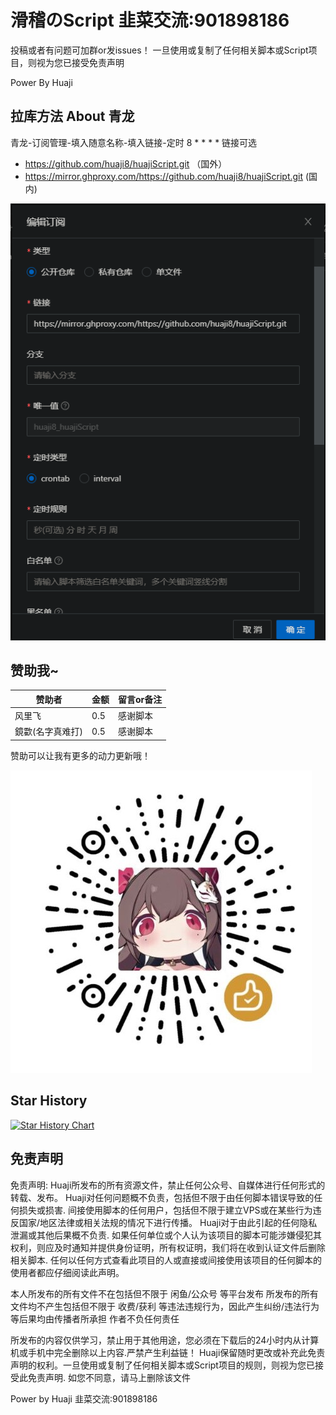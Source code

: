 # 滑稽のScript 韭菜交流:901898186 

  投稿或者有问题可加群or发issues！
  一旦使用或复制了任何相关脚本或Script项目，则视为您已接受免责声明
  
  Power By Huaji 

## 拉库方法 About 青龙
青龙-订阅管理-填入随意名称-填入链接-定时 8 * * * *
链接可选

* https://github.com/huaji8/huajiScript.git （国外）
* https://mirror.ghproxy.com/https://github.com/huaji8/huajiScript.git (国内)

![alt](/img/qinglong.png)

## 赞助我~
| 赞助者 | 金额 | 留言or备注 |
| ---- | ---- | ---- |
| 风里飞 | 0.5 | 感谢脚本 |
| 鏡㱋(名字真难打)| 0.5 | 感谢脚本 |



  赞助可以让我有更多的动力更新哦！

![alt](/img/wx.jpg)

## Star History

[![Star History Chart](https://api.star-history.com/svg?repos=huaji8/huajiScript&type=Date)](https://star-history.com/#huaji8/huajiScript&Date)

## 免责声明
  免责声明:
  Huaji所发布的所有资源文件，禁止任何公众号、自媒体进行任何形式的转载、发布。 
  Huaji对任何问题概不负责，包括但不限于由任何脚本错误导致的任何损失或损害. 间接使用脚本的任何用户，包括但不限于建立VPS或在某些行为违反国家/地区法律或相关法规的情况下进行传播。
  Huaji对于由此引起的任何隐私泄漏或其他后果概不负责. 如果任何单位或个人认为该项目的脚本可能涉嫌侵犯其权利，则应及时通知并提供身份证明，所有权证明，我们将在收到认证文件后删除相关脚本. 
  任何以任何方式查看此项目的人或直接或间接使用该项目的任何脚本的使用者都应仔细阅读此声明。
  
  本人所发布的所有文件不在包括但不限于 闲鱼/公众号 等平台发布 所发布的所有文件均不产生包括但不限于 收费/获利 等违法违规行为，因此产生纠纷/违法行为等后果均由传播者所承担 作者不负任何责任
  
  所发布的内容仅供学习，禁止用于其他用途，您必须在下载后的24小时内从计算机或手机中完全删除以上内容.严禁产生利益链！
  Huaji保留随时更改或补充此免责声明的权利。一旦使用或复制了任何相关脚本或Script项目的规则，则视为您已接受此免责声明. 如您不同意，请马上删除该文件
  
  Power by Huaji 韭菜交流:901898186 

